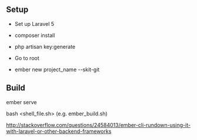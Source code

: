 ## Setup

- Set up Laravel 5
- composer install
- php artisan key:generate

- Go to root
- ember new project_name --skit-git

## Build

ember serve

bash <shell_file.sh> (e.g. ember_build.sh)

http://stackoverflow.com/questions/24584013/ember-cli-rundown-using-it-with-laravel-or-other-backend-frameworks






